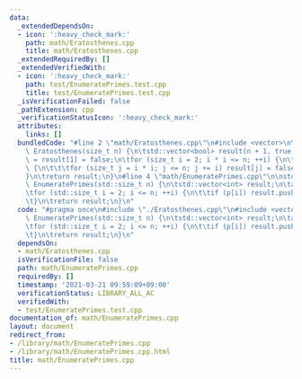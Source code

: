 ```yaml
---
data:
  _extendedDependsOn:
  - icon: ':heavy_check_mark:'
    path: math/Eratosthenes.cpp
    title: math/Eratosthenes.cpp
  _extendedRequiredBy: []
  _extendedVerifiedWith:
  - icon: ':heavy_check_mark:'
    path: test/EnumeratePrimes.test.cpp
    title: test/EnumeratePrimes.test.cpp
  _isVerificationFailed: false
  _pathExtension: cpp
  _verificationStatusIcon: ':heavy_check_mark:'
  attributes:
    links: []
  bundledCode: "#line 2 \"math/Eratosthenes.cpp\"\n#include <vector>\n\nstd::vector<bool>\
    \ Eratosthenes(size_t n) {\n\tstd::vector<bool> result(n + 1, true);\n\tresult[0]\
    \ = result[1] = false;\n\tfor (size_t i = 2; i * i <= n; ++i) {\n\t\tif (result[i])\
    \ {\n\t\t\tfor (size_t j = i * i; j <= n; j += i) result[j] = false;\n\t\t}\n\t\
    }\n\treturn result;\n}\n#line 4 \"math/EnumeratePrimes.cpp\"\n\nstd::vector<int>\
    \ EnumeratePrimes(std::size_t n) {\n\tstd::vector<int> result;\n\tauto p = Eratosthenes(n);\n\
    \tfor (std::size_t i = 2; i <= n; ++i) {\n\t\tif (p[i]) result.push_back(i);\n\
    \t}\n\treturn result;\n}\n"
  code: "#pragma once\n#include \"./Eratosthenes.cpp\"\n#include <vector>\n\nstd::vector<int>\
    \ EnumeratePrimes(std::size_t n) {\n\tstd::vector<int> result;\n\tauto p = Eratosthenes(n);\n\
    \tfor (std::size_t i = 2; i <= n; ++i) {\n\t\tif (p[i]) result.push_back(i);\n\
    \t}\n\treturn result;\n}\n"
  dependsOn:
  - math/Eratosthenes.cpp
  isVerificationFile: false
  path: math/EnumeratePrimes.cpp
  requiredBy: []
  timestamp: '2021-03-21 09:59:09+09:00'
  verificationStatus: LIBRARY_ALL_AC
  verifiedWith:
  - test/EnumeratePrimes.test.cpp
documentation_of: math/EnumeratePrimes.cpp
layout: document
redirect_from:
- /library/math/EnumeratePrimes.cpp
- /library/math/EnumeratePrimes.cpp.html
title: math/EnumeratePrimes.cpp
---
```

